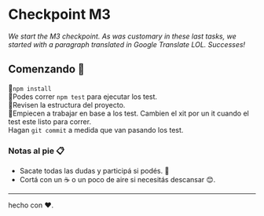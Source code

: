 # Checkpoint M3

_We start the M3 checkpoint. As was customary in these last tasks, we started with a paragraph translated in Google Translate LOL. Successes!_



## Comenzando 🔧

🚀`npm install`  
🚀Podes correr `npm test` para ejecutar los test.  
🚀Revisen la estructura del proyecto.  
🚀Empiecen a trabajar en base a los test. Cambien el xit por un it cuando el test este listo para correr.  
Hagan `git commit` a medida que van pasando los test.  




### Notas al pie 📋

* Sacate todas las dudas y participá si podés. 📢
* Cortá con un ☕ o un poco de aire si necesitás descansar 😊. 



---
hecho con ❤️.
